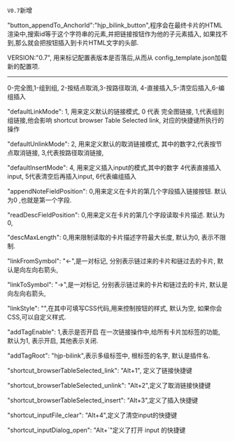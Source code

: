 



 `V0.7`新增
 
"button_appendTo_AnchorId":"hjp_bilink_button",程序会在最终卡片的HTML渲染中,搜索id等于这个字符串的元素,并把链接按钮作为他的子元素插入, 如果找不到,那么就会把按钮插入到卡片HTML文字的头部.

VERSION:"0.7", 用来标记配置表版本是否落后,从而从 config_template.json加载新的配置项.

---

0-完全图,1-组到组,
2-按结点取消,3-按路径取消,
4-直接插入,5-清空后插入,6-编组插入



"defaultLinkMode": 1, 用来定义默认的链接模式,  0 代表 完全图链接, 1,代表组到组链接,他会影响 shortcut browser Table Selected link, 对应的快捷键所执行的操作

"defaultUnlinkMode": 2, 用来定义默认的取消链接模式, 其中的数字2,代表按节点取消链接, 3,代表按路径取消链接, 

"defaultInsertMode": 4, 用来定义插入input的模式,其中的数字 4代表直接插入input, 5代表清空后再插入input, 6代表编组插入

"appendNoteFieldPosition": 0,用来定义在卡片的第几个字段插入链接按钮. 默认为0 ,也就是第一个字段.

"readDescFieldPosition": 0,用来定义在卡片的第几个字段读取卡片描述. 默认为0, 

"descMaxLength": 0,用来限制读取的卡片描述字符最大长度, 默认为0, 表示不限制.

"linkFromSymbol": "←",是一对标记, 分别表示链过来的卡片和链过去的卡片, 默认是向左向右箭头, 

"linkToSymbol": "→",是一对标记, 分别表示链过来的卡片和链过去的卡片, 默认是向左向右箭头, 

"linkStyle": "",在其中可填写CSS代码,用来控制按钮的样式, 默认为空, 如果你会CSS,可以自定义样式.

"addTagEnable": 1,表示是否开启 在一次链接操作中,给所有卡片加标签的功能, 默认为1, 表示开启, 其他表示关闭.

"addTagRoot": "hjp-bilink",表示多级标签中, 根标签的名字, 默认是插件名.

"shortcut_browserTableSelected_link": "Alt+1", 定义了链接快捷键

"shortcut_browserTableSelected_unlink": "Alt+2",定义了取消链接快捷键

"shortcut_browserTableSelected_insert": "Alt+3",定义了插入快捷键

"shortcut_inputFile_clear": "Alt+4",定义了清空input的快捷键

"shortcut_inputDialog_open": "Alt+`"定义了打开 input 的快捷键